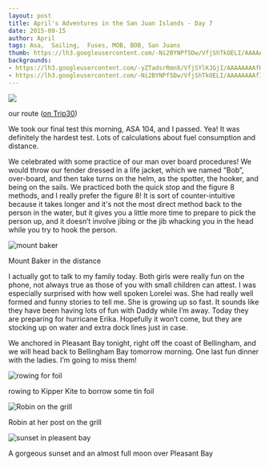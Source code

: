 ```yaml
---
layout: post
title: April's Adventures in the San Juan Islands - Day 7
date: 2015-09-15
author: April
tags: Asa,  Sailing,  Fuses, MOB, BOB, San Juans
thumb: https://lh3.googleusercontent.com/-Ni2BYNPf5Dw/VfjShTkOELI/AAAAAAAAfIA/CK8W9muVoHg/s640/blogger-image-572630186.jpg
backgrounds:
- https://lh3.googleusercontent.com/-yZTadsrRmn8/VfjSYlKJGjI/AAAAAAAAfHo/1uAkB492WHA/s640/blogger-image-3356790.jpg
- https://lh3.googleusercontent.com/-Ni2BYNPf5Dw/VfjShTkOELI/AAAAAAAAfIA/CK8W9muVoHg/s640/blogger-image-572630186.jpg 
---
```


![](http://3.bp.blogspot.com/-i4_FxQhwuqw/VfjS_3YeJ3I/AAAAAAAAFxQ/LcuFAZ3JizQ/s1600/Screen%2BShot%2B2015-09-15%2Bat%2B10.23.38%2BPM.png)

our route ([on Trip30](https://www.trip30.com/shared/2bb465cd-f04f-4483-96eb-6901c17836bf))

We took our final test this morning, ASA 104, and I passed. Yea! It was definitely the hardest test. Lots of calculations about fuel consumption and distance. 

We celebrated with some practice of our man over board procedures! We would throw our fender dressed in a life jacket, which we named “Bob”, over-board, and then take turns on the helm, as the spotter, the hooker, and being on the sails. We practiced both the quick stop and the figure 8 methods, and I really prefer the figure 8! It is sort of counter-intuitive because it takes longer and it's not the most direct method back to the person in the water, but it gives you a little more time to prepare to pick the person up, and it doesn’t involve jibing or the jib whacking you in the head while you try to hook the person. 

![mount baker](https://lh3.googleusercontent.com/-iuVmsK3-1RA/VfjSeUJyfLI/AAAAAAAAfH4/pFsZMF01NJs/s640/blogger-image--984983814.jpg)

Mount Baker in the distance

I actually got to talk to my family today. Both girls were really fun on the phone, not always true as those of you with small children can attest. I was especially surprised with how well spoken Lorelei was. She had really well formed and funny stories to tell me. She is growing up so fast. It sounds like they have been having lots of fun with Daddy while I’m away. Today they are preparing for hurricane Erika. Hopefully it won’t come, but they are stocking up on water and extra dock lines just in case. 

We anchored in Pleasant Bay tonight, right off the coast of Bellingham, and we will head back to Bellingham Bay tomorrow morning. One last fun dinner with the ladies. I’m going to miss them!

![rowing for foil](https://lh3.googleusercontent.com/-yZTadsrRmn8/VfjSYlKJGjI/AAAAAAAAfHo/1uAkB492WHA/s640/blogger-image-3356790.jpg)

rowing to Kipper Kite to borrow some tin foil

![Robin on the grill](https://lh3.googleusercontent.com/-yG2sqAa-EbA/VfjSbf8XzMI/AAAAAAAAfHw/6jRqoAS8KSk/s640/blogger-image-757084169.jpg)

Robin at her post on the grill

![sunset in pleasent bay](https://lh3.googleusercontent.com/-Ni2BYNPf5Dw/VfjShTkOELI/AAAAAAAAfIA/CK8W9muVoHg/s640/blogger-image-572630186.jpg)

A gorgeous sunset and an almost full moon over Pleasant Bay
